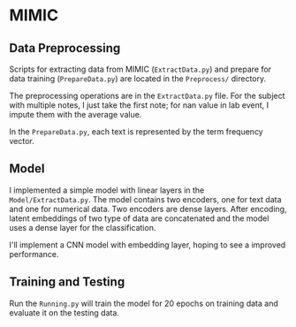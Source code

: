 # MIMIC

## Data Preprocessing

Scripts for extracting data from MIMIC (```ExtractData.py```) and prepare for data training (```PrepareData.py```) 
are located in the ```Preprocess/``` directory.

The preprocessing operations are in the ```ExtractData.py``` file. 
For the subject with multiple notes, I just take the first note; 
for nan value in lab event, I impute them with the average value.


In the ```PrepareData.py```, each text is represented by the term frequency vector.


## Model

I implemented a simple model with linear layers in the ```Model/ExtractData.py```. 
The model contains two encoders, one for text data and one for numerical data. Two encoders are dense layers.
After encoding, latent embeddings of two type of data are concatenated and the 
model uses a dense layer for the classification.  

I'll implement a CNN model with embedding layer, hoping to see a improved performance.

## Training and Testing

Run the ```Running.py``` will train the model for 20 epochs on training data and evaluate it on the testing data.
